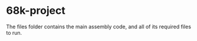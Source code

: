 # 68k-project
 
The files folder contains the main assembly code, and all of its required files to run.